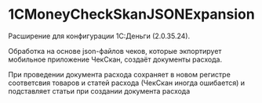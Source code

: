 # 1CMoneyCheckSkanJSONExpansion
Расширение для конфигурации 1С:Деньги (2.0.35.24).

Обработка на основе json-файлов чеков, которые экпортирует мобильное приложение ЧекСкан, создаёт документы расхода.

При проведении документа расхода сохраняет в новом регистре соответсвия товаров и статей расхода (ЧекСкан иногда ошибается) и подставляет статьи при создании документа расхода
